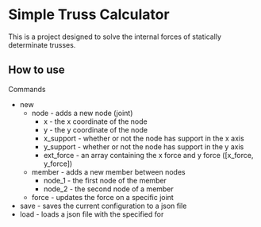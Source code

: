 # Simple Truss Calculator

This is a project designed to solve the internal forces of statically determinate trusses.

## How to use

Commands

- new
  - node - adds a new node (joint)
    - x - the x coordinate of the node
    - y - the y coordinate of the node
    - x_support - whether or not the node has support in the x axis
    - y_support - whether or not the node has support in the y axis
    - ext_force - an array containing the x force and y force ([x_force, y_force])
  - member - adds a new member between nodes
    - node_1 - the first node of the member
    - node_2 - the second node of a member
  - force - updates the force on a specific joint
- save - saves the current configuration to a json file
- load - loads a json file with the specified for
